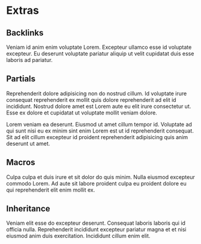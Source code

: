 # Extras

## Backlinks

Veniam id anim enim voluptate Lorem. Excepteur ullamco esse id voluptate
excepteur. Eu deserunt voluptate pariatur aliquip ut velit cupidatat duis esse
laboris ad pariatur.

## Partials

Reprehenderit dolore adipisicing non do nostrud cillum. Id voluptate irure
consequat reprehenderit ex mollit quis dolore reprehenderit ad elit id
incididunt. Nostrud dolore amet est Lorem aute eu elit irure consectetur ut.
Esse ex dolore et cupidatat ut voluptate mollit veniam dolore.

Lorem veniam ea deserunt. Eiusmod ut amet cillum tempor id. Voluptate ad qui
sunt nisi eu ex minim sint enim Lorem est ut id reprehenderit consequat. Sit ad
elit cillum excepteur id proident reprehenderit adipisicing quis anim deserunt
ut amet.

## Macros

Culpa culpa et duis irure et sit dolor do quis minim. Nulla eiusmod excepteur
commodo Lorem. Ad aute sit labore proident culpa eu proident dolore eu qui
reprehenderit elit enim mollit ex.

## Inheritance

Veniam elit esse do excepteur deserunt. Consequat laboris laboris qui id officia
nulla. Reprehenderit incididunt excepteur pariatur magna et et nisi eiusmod anim
duis exercitation. Incididunt cillum enim elit.
